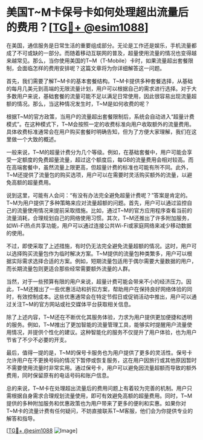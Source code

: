 # 美国T~M卡保号卡如何处理超出流量后的费用？[[TG💪+ @esim1088](https://t.me/s/esim1088)]

在美国，通信服务是日常生活的重要组成部分。无论是工作还是娱乐，手机流量都成了不可或缺的一部分。而随着移动互联网的普及，超量使用流量的情况也变得越来越常见。那么，当你使用美国的T~M（T-Mobile）卡时，如果流量超出套餐限制，会面临怎样的费用安排呢？这篇文章将为你详细解答这一问题。

首先，我们需要了解T~M卡的基本套餐结构。T~M卡提供多种套餐选择，从基础的每月几美元到高端的无限流量计划，用户可以根据自己的需求进行选择。对于大多数用户来说，基础套餐的流量可能不足以满足日常使用，因此很容易出现流量超额的情况。那么，当这种情况发生时，T~M是如何收费的呢？

根据T~M的官方政策，当用户的流量超出套餐限制后，系统会自动进入“超量计费模式”。在这种模式下，T~M会按照一定的收费标准向用户收取额外的流量费用。具体收费标准通常会在用户购买套餐时明确告知，但为了方便大家理解，我们在这里做一个大致的概述。

一般来说，T~M的超量计费分为几个等级。例如，在基础套餐中，用户可能会享受一定额度的免费超量流量，超过这个额度后，每GB的流量费用会相对较高。而在高端套餐中，虽然流量上限更高，但超量计费的标准也可能有所不同。此外，T~M还提供了流量包的购买选项，用户可以在需要时灵活购买额外的流量，以避免高额的超量费用。

说到这里，可能有人会问：“有没有办法完全避免超量计费呢？”答案是肯定的。T~M为用户提供了多种策略来应对流量超额的问题。首先，用户可以通过监控自己的流量使用情况来提前采取措施。比如，通过T~M的官方应用程序查看当前的流量消耗，合理规划自己的网络使用习惯。其次，T~M还推出了许多附加服务，如Wi-Fi热点共享功能，用户可以通过连接公共Wi-Fi或家庭网络来减少移动数据的使用。

不过，即使采取了上述措施，有时仍无法完全避免流量超额的情况。这时，用户可以选择购买流量包作为临时解决方案。T~M提供的流量包种类繁多，用户可以根据实际需求选择合适的方案。例如，短期流量包适用于偶尔需要大量数据的用户，而长期流量包则更适合那些经常需要额外流量的人群。

当然，对于一些预算有限的用户来说，超量计费可能会带来不小的经济压力。因此，T~M还推出了一些优惠活动和折扣方案，帮助用户在保持良好网络体验的同时，有效控制成本。这些优惠通常会在特定节假日或促销活动中推出，用户可以通过关注T~M的官方网站或社交媒体平台获取相关信息。

除了上述内容，T~M还在不断优化其服务体验，力求为用户提供更加便捷和透明的服务。例如，T~M推出了更加智能的流量管理工具，能够实时提醒用户流量使用情况，并提供个性化的建议。这种智能化的服务不仅提升了用户体验，也为用户节省了不少不必要的开支。

最后，值得一提的是，T~M的保号卡服务也为用户提供了更多的灵活性。保号卡允许用户在不更换号码的情况下暂停或恢复服务，这在用户因旅行或其他原因暂时不需要使用流量时非常实用。通过保号卡，用户可以避免因流量超额而导致的额外费用，同时保留原有的电话号码和账户信息。

总的来说，T~M卡在处理超出流量后的费用问题上有着较为完善的机制。用户只需根据自身需求合理规划流量使用，即可有效避免高额的超量费用。同时，T~M提供的多种附加服务和优惠政策也为用户带来了更多的便利和实惠。如果你对T~M卡的流量计费有任何疑问，不妨直接联系T~M客服，他们会为你提供专业的解答和指导。

[[TG💪+ @esim1088](https://t.me/s/esim1088) ![Image](https://i.postimg.cc/4NQfJmqS/Snipaste-2025-05-13-00-14-12.png)]
